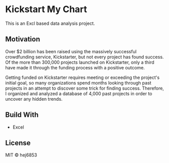 # Kickstart My Chart
This is an Excl based data analysis project.

## Motivation

Over $2 billion has been raised using the massively successful crowdfunding service, Kickstarter, but not every project has found success. Of the more than 300,000 projects launched on Kickstarter, only a third have made it through the funding process with a positive outcome.

Getting funded on Kickstarter requires meeting or exceeding the project's initial goal, so many organizations spend months looking through past projects in an attempt to discover some trick for finding success. Therefore, I organized and analyzed a database of 4,000 past projects in order to uncover any hidden trends.

## Build With
- Excel

## License
MIT © hej6853


